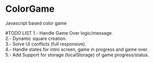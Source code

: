 # ColorGame
Javascript based color game

#TODO LIST
1.- Handle Game Over logic/message.  
2.- Dynamic square creation.  
3.- Solve UI conflicts (full responsive).  
4.- Handle states for intro screen, game in progress and game over.  
5.- Add Support for storage (localStorage) of game progress/status.  
